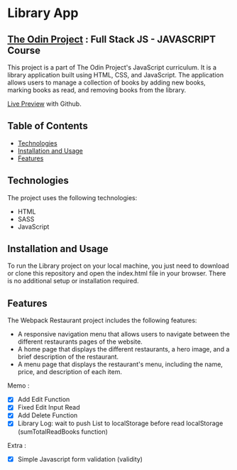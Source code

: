 # Library App

## <a href="https://www.theodinproject.com/">The Odin Project</a> : Full Stack JS - JAVASCRIPT Course

This project is a part of The Odin Project's JavaScript curriculum. It is a library application built using HTML, CSS, and JavaScript. The application allows users to manage a collection of books by adding new books, marking books as read, and removing books from the library.

<a href="https://lolikana.github.io/odin-library_app/" target="_blank">Live Preview</a> with Github.

## Table of Contents

- [Technologies](#technologies)
- [Installation and Usage](#installation-and-usage)
- [Features](#features)

## Technologies

The project uses the following technologies:

- HTML
- SASS
- JavaScript

## Installation and Usage

To run the Library project on your local machine, you just need to download or clone this repository and open the index.html file in your browser. There is no additional setup or installation required.

## Features

The Webpack Restaurant project includes the following features:

- A responsive navigation menu that allows users to navigate between the different restaurants pages of the website.
- A home page that displays the different restaurants, a hero image, and a brief description of the restaurant.
- A menu page that displays the restaurant's menu, including the name, price, and description of each item.

Memo :
- [x] Add Edit Function
- [x] Fixed Edit Input Read
- [x] Add Delete Function
- [x] Library Log: wait to push List to localStorage before read localStorage (sumTotalReadBooks function)

Extra :
- [x] Simple Javascript form validation (validity)
